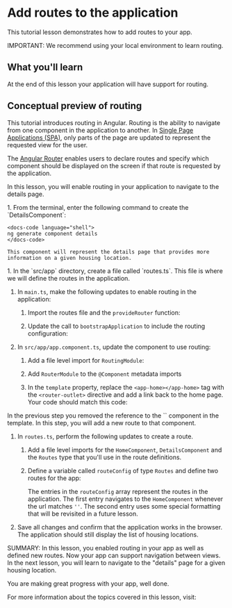 # Add routes to the application

This tutorial lesson demonstrates how to add routes to your app.

<docs-video src="https://www.youtube.com/embed/r5DEBMuStPw?si=H6Bx6nLJoMLaMxkx" />

IMPORTANT: We recommend using your local environment to learn routing.

## What you'll learn

At the end of this lesson your application will have support for routing.

## Conceptual preview of routing

This tutorial introduces routing in Angular. Routing is the ability to navigate from one component in the application to another. In [Single Page Applications (SPA)](/guide/routing), only parts of the page are updated to represent the requested view for the user.

The [Angular Router](/guide/routing) enables users to declare routes and specify which component should be displayed on the screen if that route is requested by the application.

In this lesson, you will enable routing in your application to navigate to the details page.

<docs-workflow>

<docs-step title="Create a default details component ">
1. From the terminal, enter the following command to create the `DetailsComponent`:

    <docs-code language="shell">
    ng generate component details
    </docs-code>

    This component will represent the details page that provides more information on a given housing location.
</docs-step>

<docs-step title="Add routing to the application">
1.  In the `src/app` directory, create a file called `routes.ts`. This file is where we will define the routes in the application.

1. In `main.ts`, make the following updates to enable routing in the application:
    1. Import the routes file and the `provideRouter` function:

        <docs-code header="Import routing details in src/main.ts" path="adev/src/content/tutorials/first-app/steps/11-details-page/src/main.ts" visibleLines="[7,8]"/>

    1. Update the call to `bootstrapApplication` to include the routing configuration:

        <docs-code header="Add router configuration in src/main.ts" path="adev/src/content/tutorials/first-app/steps/11-details-page/src/main.ts" visibleLines="[10,17]"/>

1. In `src/app/app.component.ts`, update the component to use routing:
    1. Add a file level import for `RoutingModule`:

        <docs-code header="Import RouterModule in src/app/app.component.ts" path="adev/src/content/tutorials/first-app/steps/11-details-page/src/app/app.component.ts" visibleLines="[3]"/>

    1. Add `RouterModule` to the `@Component` metadata imports

        <docs-code header="Import RouterModule in src/app/app.component.ts" path="adev/src/content/tutorials/first-app/steps/11-details-page/src/app/app.component.ts" visibleLines="[9,12]"/>

    1. In the `template` property, replace the `<app-home></app-home>` tag with the `<router-outlet>` directive and add a link back to the home page. Your code should match this code:

        <docs-code header="Add router-outlet in src/app/app.component.ts" path="adev/src/content/tutorials/first-app/steps/11-details-page/src/app/app.component.ts" visibleLines="[13,24]"/>

</docs-step>

<docs-step title="Add route to new component">
In the previous step you removed the reference to the `<app-home>` component in the template. In this step, you will add a new route to that component.

1. In `routes.ts`, perform the following updates to create a route.
    1. Add a file level imports for the `HomeComponent`, `DetailsComponent` and the `Routes` type that you'll use in the route definitions.

        <docs-code header="Import components and Routes" path="adev/src/content/tutorials/first-app/steps/11-details-page/src/app/routes.ts" visibleLines="[1,3]"/>

    1. Define a variable called `routeConfig` of type `Routes` and define two  routes for the app:
        <docs-code header="Add routes to the app" path="adev/src/content/tutorials/first-app/steps/11-details-page/src/app/routes.ts" visibleLines="[5,18]"/>

        The entries in the `routeConfig` array represent the routes in the application. The first entry navigates to the `HomeComponent` whenever the url matches `''`. The second entry uses some special formatting that will be revisited in a future lesson.

1. Save all changes and confirm that the application works in the browser. The application should still display the list of housing locations.
</docs-step>

</docs-workflow>

SUMMARY: In this lesson, you enabled routing in your app as well as defined new routes. Now your app can support navigation between views. In the next lesson, you will learn to navigate to the "details" page for a given housing location.

You are making great progress with your app, well done.

For more information about the topics covered in this lesson, visit:

<docs-pill-row>
  <docs-pill href="guide/routing" title="Routing in Angular Overview"/>
  <docs-pill href="guide/routing/common-router-tasks" title="Common Routing Tasks"/>
</docs-pill-row>
